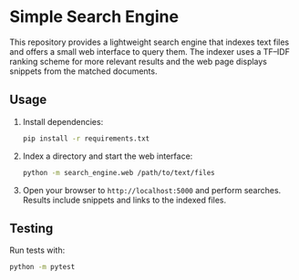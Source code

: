 # Simple Search Engine

This repository provides a lightweight search engine that indexes text files and offers a small web interface to query them.  The indexer uses a TF–IDF ranking scheme for more relevant results and the web page displays snippets from the matched documents.

## Usage

1. Install dependencies:
   ```bash
   pip install -r requirements.txt
   ```

2. Index a directory and start the web interface:
   ```bash
   python -m search_engine.web /path/to/text/files
   ```

3. Open your browser to `http://localhost:5000` and perform searches.  Results include snippets and links to the indexed files.

## Testing

Run tests with:
```bash
python -m pytest
```
